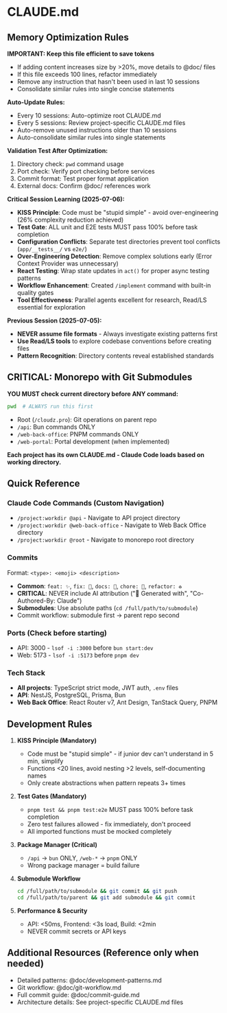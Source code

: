 # CLAUDE.md

## Memory Optimization Rules

**IMPORTANT: Keep this file efficient to save tokens**
- If adding content increases size by >20%, move details to @doc/ files
- If this file exceeds 100 lines, refactor immediately
- Remove any instruction that hasn't been used in last 10 sessions
- Consolidate similar rules into single concise statements

**Auto-Update Rules:**
- Every 10 sessions: Auto-optimize root CLAUDE.md
- Every 5 sessions: Review project-specific CLAUDE.md files
- Auto-remove unused instructions older than 10 sessions
- Auto-consolidate similar rules into single statements

**Validation Test After Optimization:**
1. Directory check: `pwd` command usage
2. Port check: Verify port checking before services
3. Commit format: Test proper format application
4. External docs: Confirm @doc/ references work

**Critical Session Learning (2025-07-06):**
- **KISS Principle**: Code must be "stupid simple" - avoid over-engineering (26% complexity reduction achieved)
- **Test Gate**: ALL unit and E2E tests MUST pass 100% before task completion
- **Configuration Conflicts**: Separate test directories prevent tool conflicts (`app/__tests__/` vs `e2e/`)
- **Over-Engineering Detection**: Remove complex solutions early (Error Context Provider was unnecessary)
- **React Testing**: Wrap state updates in `act()` for proper async testing patterns
- **Workflow Enhancement**: Created `/implement` command with built-in quality gates
- **Tool Effectiveness**: Parallel agents excellent for research, Read/LS essential for exploration

**Previous Session (2025-07-05):**
- **NEVER assume file formats** - Always investigate existing patterns first
- **Use Read/LS tools** to explore codebase conventions before creating files
- **Pattern Recognition**: Directory contents reveal established standards

## CRITICAL: Monorepo with Git Submodules

**YOU MUST check current directory before ANY command:**
```bash
pwd  # ALWAYS run this first
```

- Root (`/cloudz.pro`): Git operations on parent repo
- `/api`: Bun commands ONLY 
- `/web-back-office`: PNPM commands ONLY
- `/web-portal`: Portal development (when implemented)

**Each project has its own CLAUDE.md - Claude Code loads based on working directory.**

## Quick Reference

### Claude Code Commands (Custom Navigation)
- `/project:workdir @api` - Navigate to API project directory
- `/project:workdir @web-back-office` - Navigate to Web Back Office directory  
- `/project:workdir @root` - Navigate to monorepo root directory

### Commits
Format: `<type>: <emoji> <description>`
- **Common**: `feat: ✨`, `fix: 🐛`, `docs: 📝`, `chore: 🔧`, `refactor: ♻️`
- **CRITICAL**: NEVER include AI attribution ("🤖 Generated with", "Co-Authored-By: Claude")
- **Submodules**: Use absolute paths (`cd /full/path/to/submodule`)
- Commit workflow: submodule first → parent repo second

### Ports (Check before starting)
- API: 3000 - `lsof -i :3000` before `bun start:dev`
- Web: 5173 - `lsof -i :5173` before `pnpm dev`

### Tech Stack
- **All projects**: TypeScript strict mode, JWT auth, `.env` files
- **API**: NestJS, PostgreSQL, Prisma, Bun
- **Web Back Office**: React Router v7, Ant Design, TanStack Query, PNPM

## Development Rules

1. **KISS Principle (Mandatory)**
   - Code must be "stupid simple" - if junior dev can't understand in 5 min, simplify
   - Functions <20 lines, avoid nesting >2 levels, self-documenting names
   - Only create abstractions when pattern repeats 3+ times

2. **Test Gates (Mandatory)**
   - `pnpm test && pnpm test:e2e` MUST pass 100% before task completion
   - Zero test failures allowed - fix immediately, don't proceed
   - All imported functions must be mocked completely

3. **Package Manager (Critical)**
   - `/api` → `bun` ONLY, `/web-*` → `pnpm` ONLY
   - Wrong package manager = build failure

4. **Submodule Workflow**
   ```bash
   cd /full/path/to/submodule && git commit && git push
   cd /full/path/to/parent && git add submodule && git commit
   ```

5. **Performance & Security**
   - API: <50ms, Frontend: <3s load, Build: <2min
   - NEVER commit secrets or API keys

## Additional Resources (Reference only when needed)
- Detailed patterns: @doc/development-patterns.md
- Git workflow: @doc/git-workflow.md
- Full commit guide: @doc/commit-guide.md
- Architecture details: See project-specific CLAUDE.md files